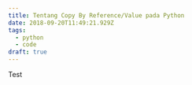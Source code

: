 ```yaml
---
title: Tentang Copy By Reference/Value pada Python
date: 2018-09-20T11:49:21.929Z
tags:
  - python
  - code
draft: true
---
```

Test
